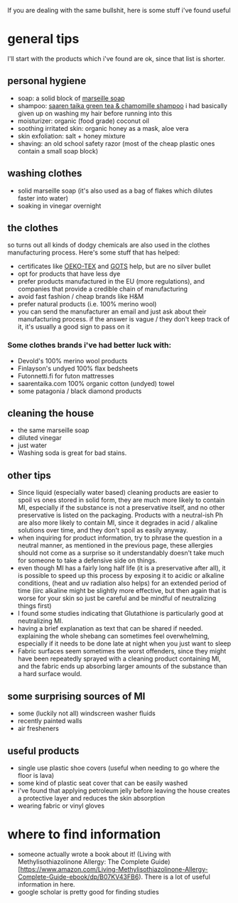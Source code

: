 If you are dealing with the same bullshit, here is some stuff i've found useful

# general tips
I'll start with the products which i've found are ok, since that list is shorter.
## personal hygiene
- soap: a solid block of [marseille soap](https://www.ruohonjuuri.fi/products/marius-fabre-marseille-saippua-400-g)
- shampoo: [saaren taika green tea & chamomille shampoo](https://shop.saarentaika.com/en/collections/ale/products/saaren-taika-vihrea-tee-kamomilla-palashampoo-psoriasis-hilseily) i had basically given up on washing my hair before running into this
- moisturizer: organic (food grade) coconut oil
- soothing irritated skin: organic honey as a mask, aloe vera
- skin exfoliation: salt + honey mixture
- shaving: an old school safety razor (most of the cheap plastic ones contain a small soap block)
## washing clothes
- solid marseille soap (it's also used as a bag of flakes which dilutes faster into water)
- soaking in vinegar overnight
## the clothes
so turns out all kinds of dodgy chemicals are also used in the clothes manufacturing process. Here's some stuff that has helped:
- certificates like [OEKO-TEX](https://www.oeko-tex.com/importedmedia/downloadfiles/STANDARD_100_by_OEKO-TEX_R__-_Limit_Values_and_Individual_Substances_According_to_Appendices_4___5_en.pdf) and [GOTS](https://global-standard.org/images/resource-library/documents/standard-and-manual/gots_version_6_0_en1.pdf) help, but are no silver bullet
- opt for products that have less dye
- prefer products manufactured in the EU (more regulations), and companies that provide a credible chain of manufacturing
- avoid fast fashion / cheap brands like H&M
- prefer natural products (i.e. 100% merino wool)
- you can send the manufacturer an email and just ask about their manufacturing process. if the answer is vague / they don't keep track of it, it's usually a good sign to pass on it
### Some clothes brands i've had better luck with:
- Devold's 100% merino wool products
- Finlayson's undyed 100% flax bedsheets
- Futonnetti.fi for futon mattresses
- saarentaika.com 100% organic cotton (undyed) towel
- some patagonia / black diamond products
## cleaning the house
- the same marseille soap
- diluted vinegar
- just water
- Washing soda is great for bad stains.

## other tips
- Since liquid (especially water based) cleaning products are easier to spoil vs ones stored in solid form, they are much more likely to contain MI, especially if the substance is not a preservative itself, and no other preservative is listed on the packaging. Products with a neutral-ish Ph are also more likely to contain MI, since it degrades in acid / alkaline solutions over time, and they don't spoil as easily anyway.
- when inquiring for product information, try to phrase the question in a neutral manner, as mentioned in the previous page, these allergies should not come as a surprise so it understandably doesn't take much for someone to take a defensive side on things.
- even though MI has a fairly long half life (it is a preservative after all), it is possible to speed up this process by exposing it to acidic or alkaline conditions, (heat and uv radiation also helps) for an extended period of time (iirc alkaline might be slightly more effective, but then again that is worse for your skin so just be careful and be mindful of neutralizing things first)
- I found some studies indicating that Glutathione is particularly good at neutralizing MI.
- having a brief explanation as text that can be shared if needed. explaining the whole shebang can sometimes feel overwhelming, especially if it needs to be done late at night when you just want to sleep
- Fabric surfaces seem sometimes the worst offenders, since they might have been repeatedly sprayed with a cleaning product containing MI, and the fabric ends up absorbing larger amounts of the substance than a hard surface would. 

## some surprising sources of MI
- some (luckily not all) windscreen washer fluids
- recently painted walls
- air fresheners





## useful products
- single use plastic shoe covers (useful when needing to go where the floor is lava)
- some kind of plastic seat cover that can be easily washed
- i've found that applying petroleum jelly before leaving the house creates a protective layer and reduces the skin absorption
- wearing fabric or vinyl gloves

# where to find information
- someone actually wrote a book about it! (Living with Methylisothiazolinone Allergy: The Complete Guide)[https://www.amazon.com/Living-Methylisothiazolinone-Allergy-Complete-Guide-ebook/dp/B07KV43FB6). There is a lot of useful information in here.
- google scholar is pretty good for finding studies
